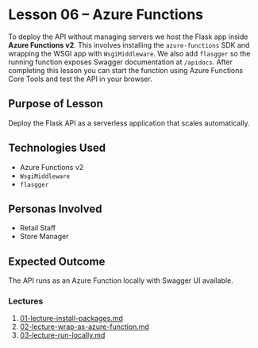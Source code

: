 # Lesson 06 – Azure Functions

To deploy the API without managing servers we host the Flask app inside
**Azure Functions v2**. This involves installing the `azure-functions` SDK and
wrapping the WSGI app with `WsgiMiddleware`. We also add `flasgger` so the
running function exposes Swagger documentation at `/apidocs`. After completing
this lesson you can start the function using Azure Functions Core Tools and test
the API in your browser.

## Purpose of Lesson

Deploy the Flask API as a serverless application that scales automatically.

## Technologies Used

- Azure Functions v2
- `WsgiMiddleware`
- `flasgger`

## Personas Involved

- Retail Staff
- Store Manager

## Expected Outcome

The API runs as an Azure Function locally with Swagger UI available.

### Lectures

1. [01-lecture-install-packages.md](01-lecture-install-packages.md)
2. [02-lecture-wrap-as-azure-function.md](02-lecture-wrap-as-azure-function.md)
3. [03-lecture-run-locally.md](03-lecture-run-locally.md)
